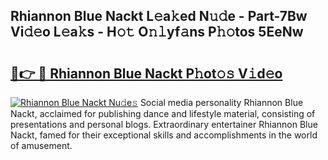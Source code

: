 ## Rhiannon Blue Nackt L𝚎a𝚔ed N𝚞𝚍e - Part-7Bw Vi𝚍𝚎o L𝚎a𝚔s - H𝚘𝚝 O𝚗𝚕yf𝚊ns P𝚑𝚘tos 5EeNw

# <h2><a href="http://kfanr3.oniu.top/?m=Rhiannon+Blue+Nackt">🔗👉 🔴 Rhiannon Blue Nackt P𝚑ot𝚘𝚜 V𝚒d𝚎o</a></h2>

[![Rhiannon Blue Nackt Nu𝚍e𝚜](https://i.imgur.com/0qMVB7G.gif)](http://kfanr3.oniu.top/?m=Rhiannon+Blue+Nackt)
Social media personality Rhiannon Blue Nackt, acclaimed for publishing dance and lifestyle material, consisting of presentations and personal blogs. Extraordinary entertainer Rhiannon Blue Nackt, famed for their exceptional skills and accomplishments in the world of amusement.  
